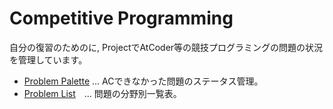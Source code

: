 # Competitive Programming

自分の復習のためのに, ProjectでAtCoder等の競技プログラミングの問題の状況を管理しています。

- [Problem Palette](https://github.com/users/takahironakamori/projects/9/views/1) ... ACできなかった問題のステータス管理。
- [Problem List](https://github.com/takahironakamori/competitive_programming/tree/main/problem-list)　... 問題の分野別一覧表。

&nbsp;

